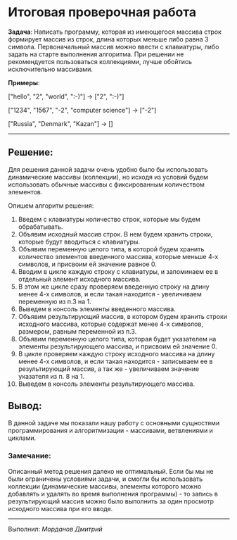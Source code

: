# Итоговая проверочная работа

**Задача**: Написать программу, которая из имеющегося массива строк формирует массив из строк, длина которых меньше либо равна 3 символа. Первоначальный массив можно ввести с клавиатуры, либо задать на старте выполнения алгоритма. При решении не рекомендуется пользоваться коллекциями, лучше обойтись исключительно массивами.

**Примеры**:

["hello", "2", "world", ":-)"] -> ["2", ":-)"]

["1234", "1567", "-2", "computer science"] -> ["-2"]

["Russia", "Denmark", "Kazan"] -> []

---

## Решение:

Для решения данной задачи очень удобно было бы использовать динамические массивы (коллекции), но исходя из условий будем использовать обычные массивы с фиксированным количеством элементов.

Опишем алгоритм решения:
1. Введем с клавиатуры количество строк, которые мы будем обрабатывать.
2. Объявим исходный массив строк. В нем будем хранить строки, которые будут вводиться с клавиатуры.
3. Объявим переменную целого типа, в которой будем хранить количество элементов введенного массива, которые меньше 4-х символов, и присвоим ей значение равное 0.
4. Вводим в цикле каждую строку с клавиатуры, и запоминаем ее в отдельный элемент исходного массива.
5. В этом же цикле сразу проверяем введенную строку на длину менее 4-х символов, и если такая находится - увеличиваем переменную из п.3 на 1.
6. Выведем в консоль элементы введенного массива.
7. Объявим результирующий массив, в котором будем хранить строки исходного массива, которые содержат менее 4-х символов, размером, равным переменной из п.3.
8. Объявим переменную целого типа, которая будет указателем на элементы результирующего массива, и присвоим ей значение 0.
9. В цикле проверяем каждую строку исходного массива на длину менее 4-х символов, и если такая находится - записываем ее в результирующий массив, а так же - увеличиваем значение указателя из п. 8 на 1.
10. Выведем в консоль элементы результирующего массива.

## Вывод:

В данной задаче мы показали нашу работу с основными сущностями программирования и алгоритмизации - масcивами, ветвлениями и циклами.

### Замечание:

Описанный метод решения далеко не оптимальный. Если бы мы не были ограничены условиями задачи, и смогли бы использовать коллекции (динамические массивы, элементы которого можно добавлять и удалять во время выполнения программы) - то запись в результирующий массив можно было выполнить за один просмотр исходного массива при его вводе.

---
Выполнил: *Морданов Дмитрий*